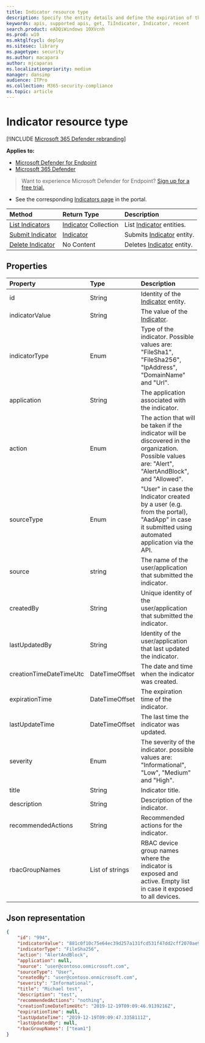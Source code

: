 ```yaml
---
title: Indicator resource type
description: Specify the entity details and define the expiration of the indicator using Microsoft Defender Advanced Threat Protection (Microsoft Defender ATP).
keywords: apis, supported apis, get, TiIndicator, Indicator, recent
search.product: eADQiWindows 10XVcnh
ms.prod: w10
ms.mktglfcycl: deploy
ms.sitesec: library
ms.pagetype: security
ms.author: macapara
author: mjcaparas
ms.localizationpriority: medium
manager: dansimp
audience: ITPro
ms.collection: M365-security-compliance 
ms.topic: article
---
```


# Indicator resource type

[!INCLUDE [Microsoft 365 Defender rebranding](../../includes/microsoft-defender.md)]

**Applies to:**
- [Microsoft Defender for Endpoint](https://go.microsoft.com/fwlink/p/?linkid=2146631)
- [Microsoft 365 Defender](https://go.microsoft.com/fwlink/?linkid=2118804)

> Want to experience Microsoft Defender for Endpoint? [Sign up for a free trial.](https://www.microsoft.com/microsoft-365/windows/microsoft-defender-atp?ocid=docs-wdatp-exposedapis-abovefoldlink) 

- See the corresponding [Indicators page](https://securitycenter.windows.com/preferences2/custom_ti_indicators/files) in the portal. 

Method|Return Type |Description
:---|:---|:---
[List Indicators](get-ti-indicators-collection.md) | [Indicator](ti-indicator.md) Collection | List [Indicator](ti-indicator.md) entities.
[Submit Indicator](post-ti-indicator.md) | [Indicator](ti-indicator.md) | Submits [Indicator](ti-indicator.md) entity.
[Delete Indicator](delete-ti-indicator-by-id.md) | No Content | Deletes [Indicator](ti-indicator.md) entity.


## Properties
Property |	Type	|	Description
:---|:---|:---
id | String | Identity of the [Indicator](ti-indicator.md) entity.
indicatorValue | String | The value of the [Indicator](ti-indicator.md).
indicatorType | Enum | Type of the indicator. Possible values are: "FileSha1", "FileSha256", "IpAddress", "DomainName" and "Url".
application | String | The application associated with the indicator. 
action | Enum | The action that will be taken if the indicator will be discovered in the organization. Possible values are: "Alert", "AlertAndBlock", and "Allowed".
sourceType | Enum | "User" in case the Indicator created by a user (e.g. from the portal), "AadApp" in case it submitted using automated application via the API.
source | string | The name of the user/application that submitted the indicator.
createdBy | String | Unique identity of the user/application that submitted the indicator.
lastUpdatedBy | String | Identity of the user/application that last updated the indicator.
creationTimeDateTimeUtc | DateTimeOffset | The date and time when the indicator was created.
expirationTime | DateTimeOffset | The expiration time of the indicator.
lastUpdateTime | DateTimeOffset | The last time the indicator was updated.
severity | Enum | The severity of the indicator. possible values are: "Informational", "Low", "Medium" and "High".
title | String | Indicator title.
description | String | Description of the indicator.
recommendedActions | String | Recommended actions for the indicator.
rbacGroupNames | List of strings | RBAC device group names where the indicator is exposed and active. Empty list in case it exposed to all devices.


## Json representation

```json
{
    "id": "994",
    "indicatorValue": "881c0f10c75e64ec39d257a131fcd531f47dd2cff2070ae94baa347d375126fd",
    "indicatorType": "FileSha256",
    "action": "AlertAndBlock",
	"application": null,
    "source": "user@contoso.onmicrosoft.com",
    "sourceType": "User",
	"createdBy": "user@contoso.onmicrosoft.com",
    "severity": "Informational",
    "title": "Michael test",
    "description": "test",
    "recommendedActions": "nothing",
    "creationTimeDateTimeUtc": "2019-12-19T09:09:46.9139216Z",
    "expirationTime": null,
    "lastUpdateTime": "2019-12-19T09:09:47.3358111Z",
    "lastUpdatedBy": null,
    "rbacGroupNames": ["team1"]
}
```
